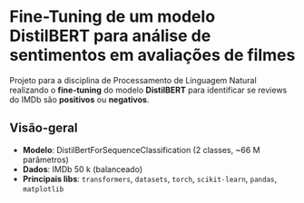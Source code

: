 # Fine-Tuning de um modelo DistilBERT para análise de sentimentos em avaliações de filmes


Projeto para a disciplina de Processamento de Linguagem Natural realizando o **fine-tuning** do modelo **DistilBERT** para identificar se reviews do IMDb são **positivos** ou **negativos**.

## Visão-geral
- **Modelo**: DistilBertForSequenceClassification (2 classes, ~66 M parâmetros)  
- **Dados**: IMDb 50 k (balanceado)  
- **Principais libs**: `transformers`, `datasets`, `torch`, `scikit-learn`, `pandas`, `matplotlib`  
